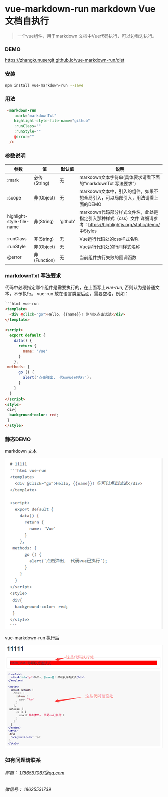# vue-markdown-run markdown Vue文档自执行

> 一个vue组件，用于markdown 文档中Vue代码执行，可以边看边执行。

### DEMO

https://zhangkunusergit.github.io/vue-markdown-run/dist

### 安装

``` bash
npm install vue-markdown-run --save
```

### 用法

```html
 <markdown-run
    :mark="markdownTxt"
    highlight-style-file-name="github"
    :runClass=""
    :runStyle=""
    @error=""
  />
```
### 参数说明

| 参数 | 值 | 默认值 | 说明 |
| ------ | ------ | ------ | ------ |
| :mark | 必传(String) | 无 | markdown文本字符串(具体要求请看下面的“markdownTxt 写法要求”) |
| :scope | 非(Object) | 无 | markdown文本中，引入的组件，如果不想全局引入，可以局部引入，用法请看上面的DEMO|
| highlight-style-file-name | 非(String) | 'github' | markdown代码部分样式文件名，此处是指定引入那种样式（css）文件 详细请参考：https://highlightjs.org/static/demo/ 中Styles |
| :runClass | 非(String) | 无 | Vue运行代码处的css样式名称 |
| :runStyle | 非(Object) | 无 | Vue运行代码处的行间样式名称 |
| @error | 非(Function) | 无 | 当前组件执行失败的回调函数 |

### markdownTxt 写法要求
代码中必须指定哪个组件是需要执行的，在上面写上*vue-run*, 否则认为是普通文本，不予执行。
vue-run 放在语言类型后面，需要空格，例如：

```html
```html vue-run
<template>
  <div @click="go">Hello, {{name}}! 你可以点击试试</div>
</template>

<script>
  export default {
    data() {
      return {
        name: 'Vue'
      }
    },
 methods: {
      go () {
        alert('点击弹出， 代码vue已执行');
      }
    }
  }
</script>
<style>
 div{
  background-color: red;
 }
</style>
```

### 静态DEMO
markdown 文本

![avatar](code.png)

vue-markdown-run 执行后

![avatar](preview.png)

### 如有问题请联系
###### 邮箱： 1766597067@qq.com
###### 微信号： 18625531739
